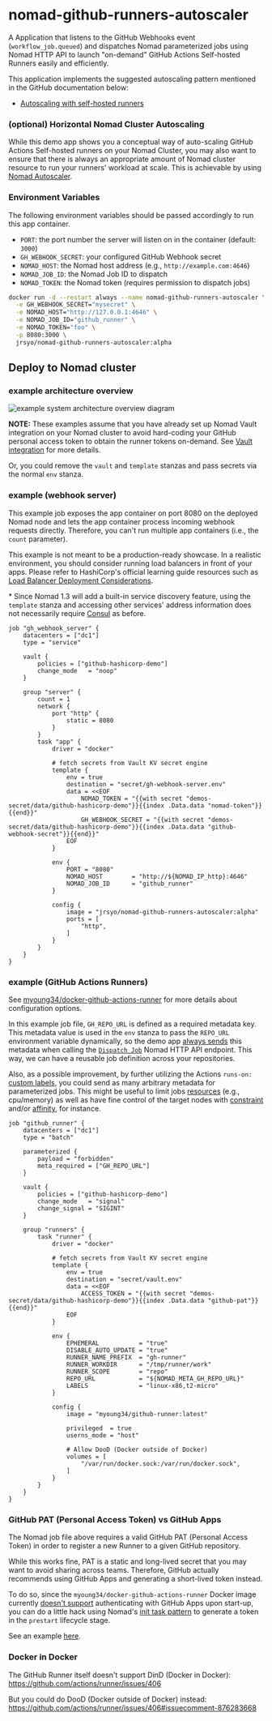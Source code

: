 # nomad-github-runners-autoscaler

A Application that listens to the GitHub Webhooks event (`workflow_job.queued`) and dispatches Nomad parameterized jobs using Nomad HTTP API to launch "on-demand" GitHub Actions Self-hosted Runners easily and efficiently.

This application implements the suggested autoscaling pattern mentioned in the GitHub documentation below:

- [Autoscaling with self-hosted runners](https://docs.github.com/en/actions/hosting-your-own-runners/autoscaling-with-self-hosted-runners)

### (optional) Horizontal Nomad Cluster Autoscaling

While this demo app shows you a conceptual way of auto-scaling GitHub Actions Self-hosted runners on your Nomad Cluster, you may also want to ensure that there is always an appropriate amount of Nomad cluster resource to run your runners' workload at scale. This is achievable by using [Nomad Autoscaler](https://www.nomadproject.io/tools/autoscaling).

### Environment Variables

The following environment variables should be passed accordingly to run this app container.

- `PORT`: the port number the server will listen on in the container (default: `3000`)
- `GH_WEBHOOK_SECRET`: your configured GitHub Webhook secret
- `NOMAD_HOST`: the Nomad host address (e.g., `http://example.com:4646`)
- `NOMAD_JOB_ID`: the Nomad Job ID to dispatch
- `NOMAD_TOKEN`: the Nomad token (requires permission to dispatch jobs)

```sh
docker run -d --restart always --name nomad-github-runners-autoscaler \
  -e GH_WEBHOOK_SECRET="mysecret" \
  -e NOMAD_HOST="http://127.0.0.1:4646" \
  -e NOMAD_JOB_ID="github_runner" \
  -e NOMAD_TOKEN="foo" \
  -p 8080:3000 \
  jrsyo/nomad-github-runners-autoscaler:alpha
```

## Deploy to Nomad cluster

### example architecture overview

![example system architecture overview diagram](docs/example-deployment-overview.png)

**NOTE:** These examples assume that you have already set up Nomad Vault integration on your Nomad cluster to avoid hard-coding your GitHub personal access token to obtain the runner tokens on-demand. See [Vault integration](https://www.nomadproject.io/docs/integrations/vault-integration) for more details.

Or, you could remove the `vault` and `template` stanzas and pass secrets via the normal `env` stanza.

### example (webhook server)

This example job exposes the app container on port 8080 on the deployed Nomad node and lets the app container process incoming webhook requests directly. Therefore, you can't run multiple app containers (i.e., the `count` parameter).

This example is not meant to be a production-ready showcase. In a realistic environment, you should consider running load balancers in front of your apps. Please refer to HashiCorp's official learning guide resources such as [Load Balancer Deployment Considerations](https://learn.hashicorp.com/tutorials/nomad/load-balancing?in=nomad/load-balancing).

\* Since Nomad 1.3 will add a built-in service discovery feature, using the `template` stanza and accessing other services' address information does not necessarily require [Consul](https://www.nomadproject.io/docs/integrations/consul-integration) as before.

```hcl
job "gh_webhook_server" {
    datacenters = ["dc1"]
    type = "service"

    vault {
        policies = ["github-hashicorp-demo"]
        change_mode   = "noop"
    }

    group "server" {
        count = 1
        network {
            port "http" {
                static = 8080
            }
        }
        task "app" {
            driver = "docker"

            # fetch secrets from Vault KV secret engine
            template {
                env = true
                destination = "secret/gh-webhook-server.env"
                data = <<EOF
                    NOMAD_TOKEN = "{{with secret "demos-secret/data/github-hashicorp-demo"}}{{index .Data.data "nomad-token"}}{{end}}"
                    GH_WEBHOOK_SECRET = "{{with secret "demos-secret/data/github-hashicorp-demo"}}{{index .Data.data "github-webhook-secret"}}{{end}}"
                EOF
            }

            env {
                PORT = "8080"
                NOMAD_HOST        = "http://${NOMAD_IP_http}:4646"
                NOMAD_JOB_ID      = "github_runner"
            }

            config {
                image = "jrsyo/nomad-github-runners-autoscaler:alpha"
                ports = [
                    "http",
                ]
            }
        }
    }
}
```

### example (GitHub Actions Runners)

See [myoung34/docker-github-actions-runner](https://github.com/myoung34/docker-github-actions-runner) for more details about configuration options.

In this example job file, `GH_REPO_URL` is defined as a required metadata key. This metadata value is used in the `env` stanza to pass the `REPO_URL` environment variable dynamically, so the demo app [always sends](https://github.com/smaeda-ks/nomad-github-runners-autoscaler-demo/blob/main/nomad.js) this metadata when calling the [`Dispatch Job`](https://www.nomadproject.io/api-docs/jobs#dispatch-job) Nomad HTTP API endpoint. This way, we can have a reusable job definition across your repositories.

Also, as a possible improvement, by further utilizing the Actions `runs-on:` [custom labels](https://docs.github.com/en/actions/hosting-your-own-runners/using-self-hosted-runners-in-a-workflow#routing-precedence-for-self-hosted-runners), you could send as many arbitrary metadata for parameterized jobs. This might be useful to limit jobs [resources](https://www.nomadproject.io/docs/job-specification/resources) (e.g., cpu/memory) as well as have fine control of the target nodes with [constraint](https://www.nomadproject.io/docs/job-specification/constraint) and/or [affinity](https://www.nomadproject.io/docs/job-specification/affinity), for instance.

```hcl
job "github_runner" {
    datacenters = ["dc1"]
    type = "batch"

    parameterized {
        payload = "forbidden"
        meta_required = ["GH_REPO_URL"]
    }

    vault {
        policies = ["github-hashicorp-demo"]
        change_mode   = "signal"
        change_signal = "SIGINT"
    }

    group "runners" {
        task "runner" {
            driver = "docker"

            # fetch secrets from Vault KV secret engine
            template {
                env = true
                destination = "secret/vault.env"
                data = <<EOF
                    ACCESS_TOKEN = "{{with secret "demos-secret/data/github-hashicorp-demo"}}{{index .Data.data "github-pat"}}{{end}}"
                EOF
            }

            env {
                EPHEMERAL           = "true"
                DISABLE_AUTO_UPDATE = "true"
                RUNNER_NAME_PREFIX  = "gh-runner"
                RUNNER_WORKDIR      = "/tmp/runner/work"
                RUNNER_SCOPE        = "repo"
                REPO_URL            = "${NOMAD_META_GH_REPO_URL}"
                LABELS              = "linux-x86,t2-micro"
            }

            config {
                image = "myoung34/github-runner:latest"
                
                privileged  = true
                userns_mode = "host"

                # Allow DooD (Docker outside of Docker)
                volumes = [
                    "/var/run/docker.sock:/var/run/docker.sock",
                ]
            }
        }
    }
}
```

### GitHub PAT (Personal Access Token) vs GitHub Apps

The Nomad job file above requires a valid GitHub PAT (Personal Access Token) in order to register a new Runner to a given GitHub repository.

While this works fine, PAT is a static and long-lived secret that you may want to avoid sharing across teams. Therefore, GitHub actually recommends using GitHub Apps and generating a short-lived token instead.

To do so, since the `myoung34/docker-github-actions-runner` Docker image currently [doesn't support](https://github.com/myoung34/docker-github-actions-runner/pull/205) authenticating with GitHub Apps upon start-up, you can do a little hack using Nomad's [init task pattern](https://www.nomadproject.io/docs/job-specification/lifecycle#init-task-pattern) to generate a token in the `prestart` lifecycle stage.

See an example [here](https://github.com/smaeda-ks/nomad-github-runners-autoscaler-demo/blob/main/nomad-jobs/gha-runner-github-apps.nomad).

### Docker in Docker

The GitHub Runner itself doesn't support DinD (Docker in Docker):
https://github.com/actions/runner/issues/406

But you could do DooD (Docker outside of Docker) instead:
https://github.com/actions/runner/issues/406#issuecomment-876283668
